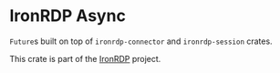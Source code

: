 # IronRDP Async

`Future`s built on top of `ironrdp-connector` and `ironrdp-session` crates.

This crate is part of the [IronRDP] project.

[IronRDP]: https://github.com/Devolutions/IronRDP
